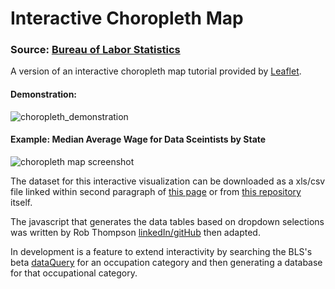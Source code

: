 # Interactive Choropleth Map

### Source:  [Bureau of Labor Statistics](https://www.bls.gov/)

A version of an interactive choropleth map tutorial provided by [Leaflet](https://leafletjs.com/examples/choropleth/).

#### Demonstration:

![choropleth_demonstration](https://user-images.githubusercontent.com/79673051/137399252-1c54016e-5769-4db5-bb1f-bfab7aeaebb5.gif)

#### Example: Median Average Wage for Data Sceintists by State

![choropleth map screenshot](https://user-images.githubusercontent.com/79673051/137337947-d910e503-0d19-4d13-af60-2a93fa6b6014.jpg)

The dataset for this interactive visualization can be downloaded as a xls/csv file linked within second paragraph of [this page](https://www.bls.gov/oes/current/oes_nat.htm#00-0000) or from [this repository](https://github.com/justineichelberger/BureauOfLaborStatistics-InteractiveChoroplethMap/blob/main/state_M2020_dl.csv) itself.

The javascript that generates the data tables based on dropdown selections was written by Rob Thompson [linkedIn/](https://www.linkedin.com/in/robthompsoncolorado/)[gitHub](https://github.com/rob10thhuman) then adapted.

In development is a feature to extend interactivity by searching the BLS's beta [dataQuery](https://beta.bls.gov/dataQuery/) for an occupation category and then generating a database for that occupational category.
